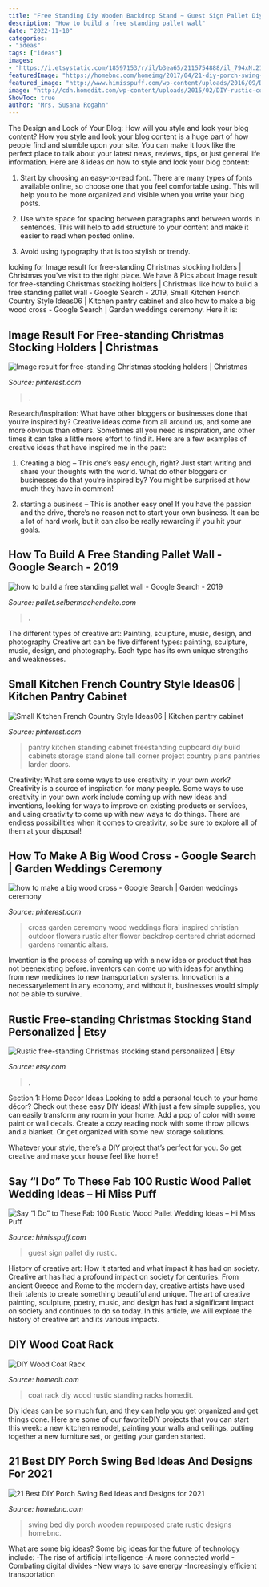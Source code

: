 ```yaml
---
title: "Free Standing Diy Wooden Backdrop Stand ~ Guest Sign Pallet Diy Rustic"
description: "How to build a free standing pallet wall"
date: "2022-11-10"
categories:
- "ideas"
tags: ["ideas"]
images:
- "https://i.etsystatic.com/18597153/r/il/b3ea65/2115754888/il_794xN.2115754888_31x7.jpg"
featuredImage: "https://homebnc.com/homeimg/2017/04/21-diy-porch-swing-bed-ideas-homebnc.jpg"
featured_image: "http://www.himisspuff.com/wp-content/uploads/2016/09/DIY-pallet-wedding-guest-book-sign.jpg"
image: "http://cdn.homedit.com/wp-content/uploads/2015/02/DIY-rustic-coat-rack.jpg"
ShowToc: true
author: "Mrs. Susana Rogahn"
---
```



The Design and Look of Your Blog: How will you style and look your blog content?
How you style and look your blog content is a huge part of how people find and stumble upon your site. You can make it look like the perfect place to talk about your latest news, reviews, tips, or just general life information. Here are 8 ideas on how to style and look your blog content:
1. Start by choosing an easy-to-read font. There are many types of fonts available online, so choose one that you feel comfortable using. This will help you to be more organized and visible when you write your blog posts.

2. Use white space for spacing between paragraphs and between words in sentences. This will help to add structure to your content and make it easier to read when posted online.

3. Avoid using typography that is too stylish or trendy.

	

		
looking for Image result for free-standing Christmas stocking holders | Christmas you've visit to the right place. We have 8 Pics about Image result for free-standing Christmas stocking holders | Christmas like how to build a free standing pallet wall - Google Search - 2019, Small Kitchen French Country Style Ideas06 | Kitchen pantry cabinet and also how to make a big wood cross - Google Search | Garden weddings ceremony. Here it is:
		
    
## Image Result For Free-standing Christmas Stocking Holders | Christmas

<img loading=lazy src="https://i.pinimg.com/originals/af/3b/a6/af3ba6c9c472fc6010e0cf28d296b5bf.jpg" onerror="this.onerror=null;this.src='https://tse2.mm.bing.net/th?id=OIP.rx7VBm74ilb-ZFRZbYoiNwHaJ4&amp;pid=15.1';" alt="Image result for free-standing Christmas stocking holders | Christmas">

_Source: pinterest.com_

>. 

	

Research/Inspiration: What have other bloggers or businesses done that you’re inspired by?
Creative ideas come from all around us, and some are more obvious than others. Sometimes all you need is inspiration, and other times it can take a little more effort to find it. Here are a few examples of creative ideas that have inspired me in the past: 
1. Creating a blog – This one’s easy enough, right? Just start writing and share your thoughts with the world. What do other bloggers or businesses do that you’re inspired by? You might be surprised at how much they have in common! 

2. starting a business – This is another easy one! If you have the passion and the drive, there’s no reason not to start your own business. It can be a lot of hard work, but it can also be really rewarding if you hit your goals.

    
## How To Build A Free Standing Pallet Wall - Google Search - 2019

<img loading=lazy src="http://pallet.selbermachendeko.com/wp-content/uploads/2019/06/how-to-build-a-free-standing-pallet-wall-Google.jpg" onerror="this.onerror=null;this.src='https://tse2.mm.bing.net/th?id=OIP.YwYhtELut1UuK3aIeQmFvQHaLW&amp;pid=15.1';" alt="how to build a free standing pallet wall - Google Search - 2019">

_Source: pallet.selbermachendeko.com_

>. 

	

The different types of creative art: Painting, sculpture, music, design, and photography
Creative art can be five different types: painting, sculpture, music, design, and photography. Each type has its own unique strengths and weaknesses.

    
## Small Kitchen French Country Style Ideas06 | Kitchen Pantry Cabinet

<img loading=lazy src="https://i.pinimg.com/originals/e9/55/2d/e9552d3be61fa539f631382a8533d439.jpg" onerror="this.onerror=null;this.src='https://tse3.mm.bing.net/th?id=OIP.bjsvoRlyU57BoEXb9PA7ywHaIK&amp;pid=15.1';" alt="Small Kitchen French Country Style Ideas06 | Kitchen pantry cabinet">

_Source: pinterest.com_

>pantry kitchen standing cabinet freestanding cupboard diy build cabinets storage stand alone tall corner project country plans pantries larder doors. 

	

Creativity: What are some ways to use creativity in your own work?
Creativity is a source of inspiration for many people. Some ways to use creativity in your own work include coming up with new ideas and inventions, looking for ways to improve on existing products or services, and using creativity to come up with new ways to do things. There are endless possibilities when it comes to creativity, so be sure to explore all of them at your disposal!

    
## How To Make A Big Wood Cross - Google Search | Garden Weddings Ceremony

<img loading=lazy src="https://i.pinimg.com/originals/0b/a6/28/0ba6284e0c01e8b5c409b77704d47edc.jpg" onerror="this.onerror=null;this.src='https://tse3.mm.bing.net/th?id=OIP.wKuSbWoRtafLVj5pFHHstgHaJ3&amp;pid=15.1';" alt="how to make a big wood cross - Google Search | Garden weddings ceremony">

_Source: pinterest.com_

>cross garden ceremony wood weddings floral inspired christian outdoor flowers rustic alter flower backdrop centered christ adorned gardens romantic altars. 

	

Invention is the process of coming up with a new idea or product that has not beenexisting before. inventors can come up with ideas for anything from new medicines to new transportation systems. Innovation is a necessaryelement in any economy, and without it, businesses would simply not be able to survive.

    
## Rustic Free-standing Christmas Stocking Stand Personalized | Etsy

<img loading=lazy src="https://i.etsystatic.com/18597153/r/il/b3ea65/2115754888/il_794xN.2115754888_31x7.jpg" onerror="this.onerror=null;this.src='https://tse1.mm.bing.net/th?id=OIP.rnLMjNQdE77V0ZBbcU59xgHaJ4&amp;pid=15.1';" alt="Rustic free-standing Christmas stocking stand personalized | Etsy">

_Source: etsy.com_

>. 

	

Section 1: Home Decor Ideas
Looking to add a personal touch to your home décor? Check out these easy DIY ideas!
With just a few simple supplies, you can easily transform any room in your home. Add a pop of color with some paint or wall decals. Create a cozy reading nook with some throw pillows and a blanket. Or get organized with some new storage solutions.

Whatever your style, there’s a DIY project that’s perfect for you. So get creative and make your house feel like home!

    
## Say “I Do” To These Fab 100 Rustic Wood Pallet Wedding Ideas – Hi Miss Puff

<img loading=lazy src="http://www.himisspuff.com/wp-content/uploads/2016/09/DIY-pallet-wedding-guest-book-sign.jpg" onerror="this.onerror=null;this.src='https://tse4.mm.bing.net/th?id=OIP.IeHxQQmXT2Gyf2dQEL8oXQHaLH&amp;pid=15.1';" alt="Say “I Do” to These Fab 100 Rustic Wood Pallet Wedding Ideas – Hi Miss Puff">

_Source: himisspuff.com_

>guest sign pallet diy rustic. 

	

History of creative art: How it started and what impact it has had on society.
Creative art has had a profound impact on society for centuries. From ancient Greece and Rome to the modern day, creative artists have used their talents to create something beautiful and unique. The art of creative painting, sculpture, poetry, music, and design has had a significant impact on society and continues to do so today. In this article, we will explore the history of creative art and its various impacts.

    
## DIY Wood Coat Rack

<img loading=lazy src="http://cdn.homedit.com/wp-content/uploads/2015/02/DIY-rustic-coat-rack.jpg" onerror="this.onerror=null;this.src='https://tse4.mm.bing.net/th?id=OIP.aohd5mfRW_fjDh5QjKVfhgHaRB&amp;pid=15.1';" alt="DIY Wood Coat Rack">

_Source: homedit.com_

>coat rack diy wood rustic standing racks homedit. 

	

Diy ideas can be so much fun, and they can help you get organized and get things done. Here are some of our favoriteDIY projects that you can start this week: a new kitchen remodel, painting your walls and ceilings, putting together a new furniture set, or getting your garden started.

    
## 21 Best DIY Porch Swing Bed Ideas And Designs For 2021

<img loading=lazy src="https://homebnc.com/homeimg/2017/04/21-diy-porch-swing-bed-ideas-homebnc.jpg" onerror="this.onerror=null;this.src='https://tse3.mm.bing.net/th?id=OIP.4RldORlzy87mYlXGdqW0vwHaJ4&amp;pid=15.1';" alt="21 Best DIY Porch Swing Bed Ideas and Designs for 2021">

_Source: homebnc.com_

>swing bed diy porch wooden repurposed crate rustic designs homebnc. 

	

What are some big ideas?
Some big ideas for the future of technology include: 
-The rise of artificial intelligence 
-A more connected world 
-Combating digital divides 
-New ways to save energy 
-Increasingly efficient transportation

